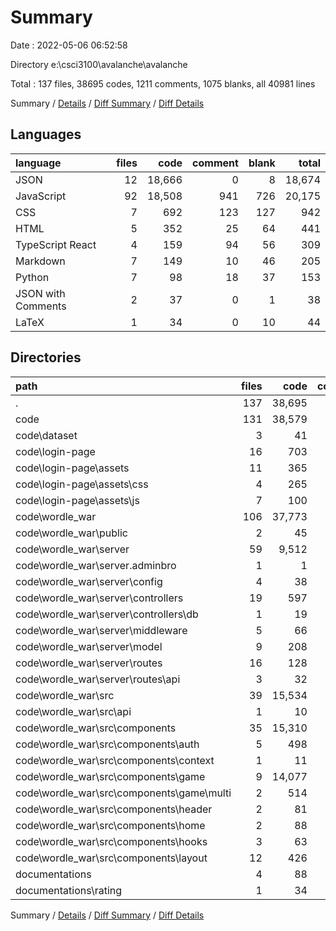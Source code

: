 # Summary

Date : 2022-05-06 06:52:58

Directory e:\csci3100\avalanche\avalanche

Total : 137 files,  38695 codes, 1211 comments, 1075 blanks, all 40981 lines

Summary / [Details](details.md) / [Diff Summary](diff.md) / [Diff Details](diff-details.md)

## Languages
| language | files | code | comment | blank | total |
| :--- | ---: | ---: | ---: | ---: | ---: |
| JSON | 12 | 18,666 | 0 | 8 | 18,674 |
| JavaScript | 92 | 18,508 | 941 | 726 | 20,175 |
| CSS | 7 | 692 | 123 | 127 | 942 |
| HTML | 5 | 352 | 25 | 64 | 441 |
| TypeScript React | 4 | 159 | 94 | 56 | 309 |
| Markdown | 7 | 149 | 10 | 46 | 205 |
| Python | 7 | 98 | 18 | 37 | 153 |
| JSON with Comments | 2 | 37 | 0 | 1 | 38 |
| LaTeX | 1 | 34 | 0 | 10 | 44 |

## Directories
| path | files | code | comment | blank | total |
| :--- | ---: | ---: | ---: | ---: | ---: |
| . | 137 | 38,695 | 1,211 | 1,075 | 40,981 |
| code | 131 | 38,579 | 1,211 | 1,043 | 40,833 |
| code\dataset | 3 | 41 | 15 | 18 | 74 |
| code\login-page | 16 | 703 | 54 | 133 | 890 |
| code\login-page\assets | 11 | 365 | 52 | 70 | 487 |
| code\login-page\assets\css | 4 | 265 | 14 | 55 | 334 |
| code\login-page\assets\js | 7 | 100 | 38 | 15 | 153 |
| code\wordle_war | 106 | 37,773 | 1,139 | 872 | 39,784 |
| code\wordle_war\public | 2 | 45 | 23 | 2 | 70 |
| code\wordle_war\server | 59 | 9,512 | 434 | 327 | 10,273 |
| code\wordle_war\server\.adminbro | 1 | 1 | 0 | 1 | 2 |
| code\wordle_war\server\config | 4 | 38 | 0 | 6 | 44 |
| code\wordle_war\server\controllers | 19 | 597 | 389 | 204 | 1,190 |
| code\wordle_war\server\controllers\db | 1 | 19 | 0 | 3 | 22 |
| code\wordle_war\server\middleware | 5 | 66 | 0 | 14 | 80 |
| code\wordle_war\server\model | 9 | 208 | 0 | 9 | 217 |
| code\wordle_war\server\routes | 16 | 128 | 3 | 39 | 170 |
| code\wordle_war\server\routes\api | 3 | 32 | 1 | 9 | 42 |
| code\wordle_war\src | 39 | 15,534 | 672 | 513 | 16,719 |
| code\wordle_war\src\api | 1 | 10 | 0 | 2 | 12 |
| code\wordle_war\src\components | 35 | 15,310 | 409 | 438 | 16,157 |
| code\wordle_war\src\components\auth | 5 | 498 | 94 | 87 | 679 |
| code\wordle_war\src\components\context | 1 | 11 | 0 | 4 | 15 |
| code\wordle_war\src\components\game | 9 | 14,077 | 100 | 171 | 14,348 |
| code\wordle_war\src\components\game\multi | 2 | 514 | 83 | 75 | 672 |
| code\wordle_war\src\components\header | 2 | 81 | 1 | 23 | 105 |
| code\wordle_war\src\components\home | 2 | 88 | 7 | 13 | 108 |
| code\wordle_war\src\components\hooks | 3 | 63 | 3 | 12 | 78 |
| code\wordle_war\src\components\layout | 12 | 426 | 153 | 96 | 675 |
| documentations | 4 | 88 | 0 | 21 | 109 |
| documentations\rating | 1 | 34 | 0 | 10 | 44 |

Summary / [Details](details.md) / [Diff Summary](diff.md) / [Diff Details](diff-details.md)